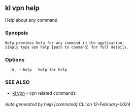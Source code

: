 ## kl vpn help

Help about any command

### Synopsis

```
Help provides help for any command in the application.
Simply type vpn help [path to command] for full details.
```

### Options

```
  -h, --help   help for help
```

### SEE ALSO

* [kl vpn](kl_vpn.md)  - vpn related commands

###### Auto generated by help [command] CLI on 12-February-2024
